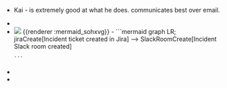 - Kai - is extremely good at what he does. communicates best over email.
-
- <img src="https://mermaid.ink/img/ICBncmFwaCBMUjsKamlyYUNyZWF0ZVtJbmNpZGVudCB0aWNrZXQgY3JlYXRlZCBpbiBKaXJhXSAtLT4gU2xhY2tSb29tQ3JlYXRlW0luY2lkZW50IFNsYWNrIHJvb20gY3JlYXRlZF0KCg" />
  {{renderer :mermaid_sohxvg}}
	- ```mermaid 
	  graph LR;
	  jiraCreate[Incident ticket created in Jira] --> SlackRoomCreate[Incident Slack room created]
	  
	  ```
-
-